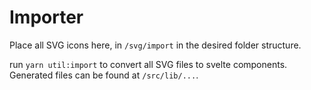 # Importer

Place all SVG icons here, in `/svg/import` in the desired folder structure.

run `yarn util:import` to convert all SVG files to svelte components. Generated files can be found at `/src/lib/...`.
